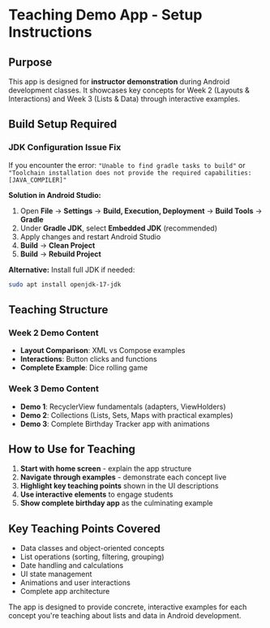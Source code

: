 # Teaching Demo App - Setup Instructions

## Purpose
This app is designed for **instructor demonstration** during Android development classes. It showcases key concepts for Week 2 (Layouts & Interactions) and Week 3 (Lists & Data) through interactive examples.

## Build Setup Required

### JDK Configuration Issue Fix
If you encounter the error: `"Unable to find gradle tasks to build"` or `"Toolchain installation does not provide the required capabilities: [JAVA_COMPILER]"`

**Solution in Android Studio:**
1. Open **File** → **Settings** → **Build, Execution, Deployment** → **Build Tools** → **Gradle**
2. Under **Gradle JDK**, select **Embedded JDK** (recommended)
3. Apply changes and restart Android Studio
4. **Build** → **Clean Project**
5. **Build** → **Rebuild Project**

**Alternative:** Install full JDK if needed:
```bash
sudo apt install openjdk-17-jdk
```

## Teaching Structure

### Week 2 Demo Content
- **Layout Comparison**: XML vs Compose examples
- **Interactions**: Button clicks and functions  
- **Complete Example**: Dice rolling game

### Week 3 Demo Content
- **Demo 1**: RecyclerView fundamentals (adapters, ViewHolders)
- **Demo 2**: Collections (Lists, Sets, Maps with practical examples)
- **Demo 3**: Complete Birthday Tracker app with animations

## How to Use for Teaching

1. **Start with home screen** - explain the app structure
2. **Navigate through examples** - demonstrate each concept live
3. **Highlight key teaching points** shown in the UI descriptions
4. **Use interactive elements** to engage students
5. **Show complete birthday app** as the culminating example

## Key Teaching Points Covered

- Data classes and object-oriented concepts
- List operations (sorting, filtering, grouping)
- Date handling and calculations
- UI state management
- Animations and user interactions
- Complete app architecture

The app is designed to provide concrete, interactive examples for each concept you're teaching about lists and data in Android development.